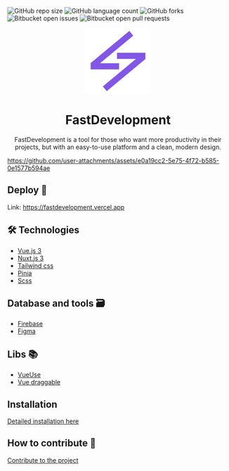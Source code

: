 ![GitHub repo size](https://img.shields.io/github/repo-size/Luizboaventura1/fastdevelopment?style=for-the-badge)
![GitHub language count](https://img.shields.io/github/languages/count/Luizboaventura1/fastdevelopment?style=for-the-badge)
![GitHub forks](https://img.shields.io/github/forks/Luizboaventura1/fastdevelopment?style=for-the-badge)
![Bitbucket open issues](https://img.shields.io/bitbucket/issues/Luizboaventura1/fastdevelopment?style=for-the-badge)
![Bitbucket open pull requests](https://img.shields.io/bitbucket/pr-raw/Luizboaventura1/fastdevelopment?style=for-the-badge)

<div align="center">
  <img src="./assets/logo-fastdevelopment.png" width="150">
</div>

<h1 align="center">FastDevelopment</h1>

<p align="center">FastDevelopment is a tool for those who want more productivity in their projects, but with an easy-to-use platform and a clean, modern design.</p>

<p align="center">
	
https://github.com/user-attachments/assets/e0a19cc2-5e75-4f72-b585-0e1577b594ae

</p>

## Deploy 🚀

Link: https://fastdevelopment.vercel.app

## 🛠 Technologies

- [Vue.js 3](https://vuejs.org)
- [Nuxt.js 3](https://nuxt.com)
- [Tailwind css](https://tailwindcss.com)
- [Pinia](https://pinia.vuejs.org)
- [Scss](https://sass-lang.com)

## Database and tools 🗃️

- [Firebase](https://firebase.google.com/?hl=pt-br)
- [Figma](www.figma.com)

## Libs 📚

- [VueUse](https://vueuse.org)
- [Vue draggable](https://sortablejs.github.io/Vue.Draggable/#/simple)

## Installation

[Detailed installation here](./docs/OVERVIEW.md)

## How to contribute 🚀

[Contribute to the project](https://github.com/Luizboaventura1/fastdevelopment/blob/main/docs/OVERVIEW.md#how-to-contribute)
